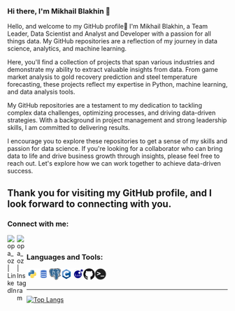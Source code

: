 <!--
**dsintheocean/dsintheocean** is a ✨ _special_ ✨ repository because its `README.md` (this file) appears on your GitHub profile.

Here are some ideas to get you started:

- 🔭 I’m currently working on ...
- 🌱 I’m currently learning ...
- 👯 I’m looking to collaborate on ...
- 🤔 I’m looking for help with ...
- 💬 Ask me about ...
- 📫 How to reach me: ...
- 😄 Pronouns: ...
- ⚡ Fun fact: ...
-->

### Hi there, I'm Mikhail Blakhin 👋

Hello, and welcome to my GitHub profile👋
I'm Mikhail Blakhin, a Team Leader, Data Scientist and Analyst and Developer with a passion for all things data. My GitHub repositories are a reflection of my journey in data science, analytics, and machine learning.

Here, you'll find a collection of projects that span various industries and demonstrate my ability to extract valuable insights from data. From game market analysis to gold recovery prediction and steel temperature forecasting, these projects reflect my expertise in Python, machine learning, and data analysis tools.

My GitHub repositories are a testament to my dedication to tackling complex data challenges, optimizing processes, and driving data-driven strategies. With a background in project management and strong leadership skills, I am committed to delivering results.

I encourage you to explore these repositories to get a sense of my skills and passion for data science. If you're looking for a collaborator who can bring data to life and drive business growth through insights, please feel free to reach out. Let's explore how we can work together to achieve data-driven success.

Thank you for visiting my GitHub profile, and I look forward to connecting with you.
---
### Connect with me:
[<img align="left" alt="opa_oz | LinkedIn" width="22px" src="https://cdn.jsdelivr.net/npm/simple-icons@v3/icons/linkedin.svg" />][linkedin]
[<img align="left" alt="opa_oz | Instagram" width="22px" src="https://cdn.jsdelivr.net/npm/simple-icons@v3/icons/instagram.svg" />][instagram]

<br />

### Languages and Tools:
<img align="left" alt="Python" width="26px" src="https://raw.githubusercontent.com/github/explore/80688e429a7d4ef2fca1e82350fe8e3517d3494d/topics/python/python.png" />
<img align="left" alt="SQL" width="26px"
src="https://raw.githubusercontent.com/github/explore/80688e429a7d4ef2fca1e82350fe8e3517d3494d/topics/sql/sql.png" />
<img align="left" alt="PostgreSQL" width="26px" src="https://raw.githubusercontent.com/github/explore/80688e429a7d4ef2fca1e82350fe8e3517d3494d/topics/postgresql/postgresql.png" />
<img align="left" alt="C" width="26px"
src="https://raw.githubusercontent.com/github/explore/80688e429a7d4ef2fca1e82350fe8e3517d3494d/topics/c/c.png" />
<img align="left" alt="Lua" width="26px"
src="https://raw.githubusercontent.com/github/explore/80688e429a7d4ef2fca1e82350fe8e3517d3494d/topics/lua/lua.png" />
<img align="left" alt="GitHub" width="26px" src="https://raw.githubusercontent.com/github/explore/78df643247d429f6cc873026c0622819ad797942/topics/github/github.png" />
<img align="left" alt="Terminal" width="26px" src="https://raw.githubusercontent.com/github/explore/80688e429a7d4ef2fca1e82350fe8e3517d3494d/topics/terminal/terminal.png" />

<br />
<br />

---
<!--
<img align="left" alt="codeSTACKr's Github Stats" src="https://github-readme-stats.vercel.app/api?username=dsintheocean&show_icons=true&hide_border=true" />
-->
[![Top Langs](https://github-readme-stats.vercel.app/api/top-langs/?username=opa-oz&hide=jupyter,css,scss,html,c,makefile,dockerfile,shell,cmake)](https://github.com/anuraghazra/github-readme-stats)

[linkedin]: https://www.linkedin.com/in/mikhailblakhin/
[instagram]: https://www.instagram.com/iamintheocean/

